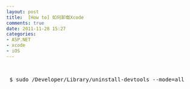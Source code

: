 ```yaml
---
layout: post
title:  [How to] 如何卸载Xcode
comments: true
date: 2011-11-28 15:27
categories:
- ASP.NET
- xcode
- iOS
---
```


<p> </p>
<pre> $ sudo /Developer/Library/uninstall-devtools --mode=all</pre>
<p> </p>				
